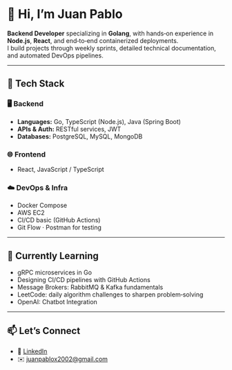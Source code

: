 # 👋 Hi, I’m Juan Pablo

**Backend Developer** specializing in **Golang**, with hands‑on experience in **Node.js**, **React**, and end‑to‑end containerized deployments.  
I build projects through weekly sprints, detailed technical documentation, and automated DevOps pipelines.

---

## 🧰 Tech Stack

### 🖥️ Backend  
- **Languages:** Go, TypeScript (Node.js), Java (Spring Boot)  
- **APIs & Auth:** RESTful services, JWT  
- **Databases:** PostgreSQL, MySQL, MongoDB  

### 🌐 Frontend  
- React, JavaScript / TypeScript  

### ☁️ DevOps & Infra  
- Docker Compose  
- AWS EC2  
- CI/CD basic (GitHub Actions)  
- Git Flow · Postman for testing  

---

## 🎯 Currently Learning

- gRPC microservices in Go  
- Designing CI/CD pipelines with GitHub Actions
- Message Brokers: RabbitMQ & Kafka fundamentals  
- LeetCode: daily algorithm challenges to sharpen problem‑solving
- OpenAI: Chatbot Integration

---

## 📫 Let’s Connect
- 🔗 [LinkedIn](https://www.linkedin.com/in/juan-pablo-5134a5189/)  
- ✉️ juanpablox2002@gmail.com  
